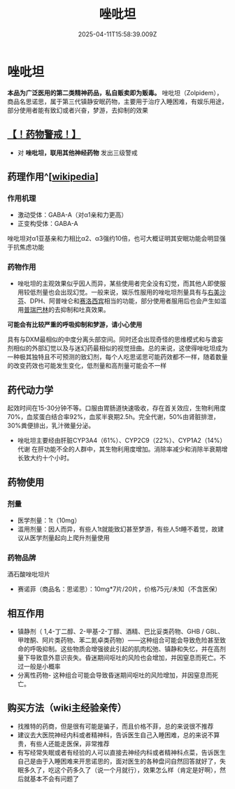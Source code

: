 ﻿---
title: 唑吡坦
description: 
published: true
date: 2025-04-11T15:58:39.009Z
tags: 
editor: markdown
dateCreated: 2025-04-11T15:58:34.573Z
---

# 唑吡坦
**本品为广泛医用的第二类精神药品，私自贩卖即为贩毒。**
唑吡坦（Zolpidem），商品名思诺思，属于第三代镇静安眠药物，主要用于治疗入睡困难，有娱乐用途，部分使用者能有致幻或者兴奋，梦游，去抑制的效果
## [【！药物警戒！】](/drug/药物警戒)
- 对 **唑吡坦，联用其他神经药物** 发出三级警戒
## 药理作用^[[wikipedia](https://m.psychonautwiki.org/wiki/Zolpidem)]
### 作用机理
- 激动受体：GABA-A（对α1亲和力更高）
- 正变构受体：GABA-A

唑吡坦对α1亚基亲和力相比α2、α3强约10倍，也可大概证明其安眠功能会明显强于抗焦虑功能
### 药物作用
- 唑吡坦的主观效果似乎因人而异，某些使用者完全没有幻觉，而其他人即使服用较低剂量也会出现幻觉。一般来说，娱乐性服用的唑吡坦剂量具有与[右美沙芬](/drug/DXM)、DPH、阿普唑仑和[赛洛西宾](/drug/赛洛西宾)相当的功能，部分使用者服用后也会产生如滥用[普瑞巴林](/drug/PR80)的去抑制和吐真效果。

**可能会有比较严重的呼吸抑制和梦游，请小心使用**

具有与DXM最相似的中度分离头部空间。同时还会出现奇怪的思维模式和与谵妄剂相似的外部幻觉以及与迷幻药最相似的视觉扭曲。总的来说，这使得唑吡坦成为一种极其独特且不可预测的致幻剂，每个人吃思诺思可能药效都不一样，随着数量的改变药效也可能发生变化，低剂量和高剂量可能会不一样


## 药代动力学
 起效时间在15-30分钟不等。口服由胃肠道快速吸收，存在首关效应，生物利用度70%，血浆蛋白结合率92%，血浆半衰期2.5h。完全代谢，50%由肾脏排泄，30%粪便排出，乳汁微量分泌。
- 唑吡坦主要经由肝脏CYP3A4（61%）、CYP2C9（22%）、CYP1A2（14%）代谢
在肝功能不全的人群中，其生物利用度增加。消除率减少和消除半衰期增长致大约十个小时。
## 药物使用
### 剂量
- 医学剂量：1t（10mg）
- 滥用剂量：因人而异，有些人1t就能致幻甚至梦游，有些人5t睡不着觉，故建议从医学剂量起向上爬升剂量使用
### 药物品牌
酒石酸唑吡坦片
- 赛诺菲（商品名：思诺思）：10mg*7片/20片，价格75元/未知（不含医保）
## 相互作用
- 镇静剂（ 1,4-丁二醇、2-甲基-2-丁醇、酒精、巴比妥类药物、GHB ​​/ GBL、甲喹酮、阿片类药物、苯二氮卓类药物）——这种组合可能会导致危险甚至致命的呼吸抑制。这些物质会增强彼此引起的肌肉松弛、镇静和失忆，并在高剂量下导致意外意识丧失。昏迷期间呕吐的风险也会增加，并因窒息而死亡。不过一般是小概率
- 分离性药物- 这种组合可能会导致昏迷期间呕吐的风险增加，并因窒息而死亡。
## 购买方法（wiki主经验亲传）
- 找推特的药商，但是很有可能是骗子，而且价格不菲，总的来说很不推荐
- 建议去大医院神经内科或者精神科，告诉医生自己入睡困难，总的来说不算贵，有些人还能走医保，非常推荐
- 有写经常失眠或者有经验的人可以直接去神经内科或者精神科点菜，告诉医生自己是由于入睡困难来开思诺思的，面对医生的各种盘问自然回答就好了，失眠多久了，吃这个药多久了（说一个月就行），效果怎么样（肯定是好啊），然后就基本不会有问题了

